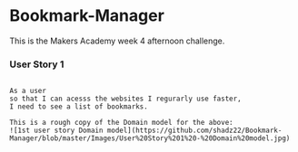 # Bookmark-Manager
This is the Makers Academy week 4 afternoon challenge.

### User Story 1

```

As a user 
so that I can acesss the websites I regurarly use faster,
I need to see a list of bookmarks.

This is a rough copy of the Domain model for the above:
![1st user story Domain model](https://github.com/shadz22/Bookmark-Manager/blob/master/Images/User%20Story%201%20-%20Domain%20model.jpg)

```
